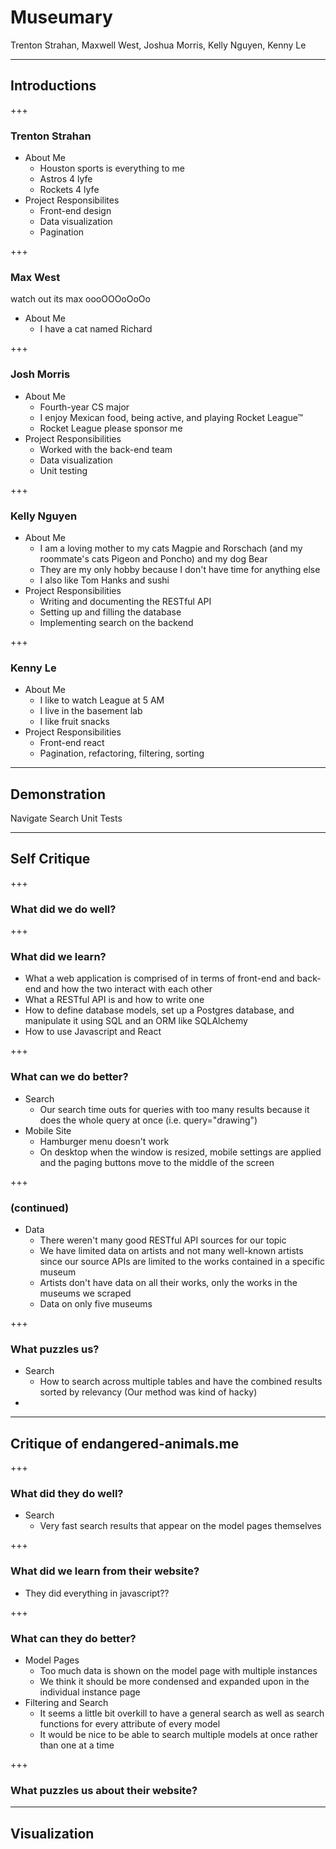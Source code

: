 # Museumary

Trenton Strahan, Maxwell West, Joshua Morris, Kelly Nguyen, Kenny Le

---

## Introductions

+++

### Trenton Strahan
* About Me
    * Houston sports is everything to me
    * Astros 4 lyfe
    * Rockets 4 lyfe
* Project Responsibilites
    * Front-end design
    * Data visualization
    * Pagination

+++

### Max West

watch out its max oooOOOoOoOo

* About Me
    * I have a cat named Richard

+++

### Josh Morris
* About Me
    * Fourth-year CS major
    * I enjoy Mexican food, being active, and playing Rocket League™
    * Rocket League please sponsor me
* Project Responsibilities
    * Worked with the back-end team
    * Data visualization
    * Unit testing

+++

### Kelly Nguyen
* About Me
    * I am a loving mother to my cats Magpie and Rorschach (and my roommate's cats Pigeon and Poncho) and my dog Bear
    * They are my only hobby because I don't have time for anything else
    * I also like Tom Hanks and sushi
* Project Responsibilities
    * Writing and documenting the RESTful API
    * Setting up and filling the database
    * Implementing search on the backend

+++

### Kenny Le
* About Me
    * I like to watch League at 5 AM
    * I live in the basement lab
    * I like fruit snacks
* Project Responsibilities
    * Front-end react
    * Pagination, refactoring, filtering, sorting

---

## Demonstration
Navigate
Search
Unit Tests

---

## Self Critique

+++

### What did we do well?

+++

### What did we learn?
* What a web application is comprised of in terms of front-end and back-end and how the two interact with each other
* What a RESTful API is and how to write one
* How to define database models, set up a Postgres database, and manipulate it using SQL and an ORM like SQLAlchemy
* How to use Javascript and React

+++

### What can we do better?
* Search
    * Our search time outs for queries with too many results because it does the whole query at once (i.e. query="drawing")
* Mobile Site
    * Hamburger menu doesn't work
    * On desktop when the window is resized, mobile settings are applied and the paging buttons move to the middle of the screen

+++

### (continued)
* Data
    * There weren't many good RESTful API sources for our topic
    * We have limited data on artists and not many well-known artists since our source APIs are limited to the works contained in a specific museum
    * Artists don't have data on all their works, only the works in the museums we scraped
    * Data on only five museums

+++

### What puzzles us?
* Search
    * How to search across multiple tables and have the combined results sorted by relevancy (Our method was kind of hacky)
* 

---

## Critique of endangered-animals.me

+++

### What did they do well?

* Search
    * Very fast search results that appear on the model pages themselves

+++

### What did we learn from their website?

* They did everything in javascript??

+++

### What can they do better?

* Model Pages
    * Too much data is shown on the model page with multiple instances
    * We think it should be more condensed and expanded upon in the individual instance page
* Filtering and Search
    * It seems a little bit overkill to have a general search as well as search functions for every attribute of every model
    * It would be nice to be able to search multiple models at once rather than one at a time

+++

### What puzzles us about their website?

---

## Visualization

